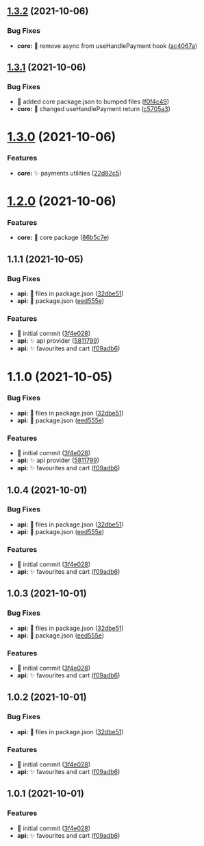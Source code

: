 ## [1.3.2](https://github.com/yownes/yownes/compare/1.3.1...1.3.2) (2021-10-06)


### Bug Fixes

* **core:** :bug: remove async from useHandlePayment hook ([ac4067a](https://github.com/yownes/yownes/commit/ac4067a444da021bd07606478f99298ee8f85035))



## [1.3.1](https://github.com/yownes/yownes/compare/1.3.0...1.3.1) (2021-10-06)


### Bug Fixes

* :bug: added core package.json to bumped files ([f0f4c49](https://github.com/yownes/yownes/commit/f0f4c49cbf0bc04904aa82fd877afa495ae543f3))
* **core:** :bug: changed useHandlePayment return ([c5705a3](https://github.com/yownes/yownes/commit/c5705a39951181d8f94daa999b6f7392927d1772))



# [1.3.0](https://github.com/yownes/yownes/compare/1.2.0...1.3.0) (2021-10-06)


### Features

* **core:** :sparkles: payments utilities ([22d92c5](https://github.com/yownes/yownes/commit/22d92c52f07a4d8575d059462982823652af0675))



# [1.2.0](https://github.com/yownes/yownes/compare/1.1.1...1.2.0) (2021-10-06)


### Features

* **core:** :tada: core package ([86b5c7e](https://github.com/yownes/yownes/commit/86b5c7e9642b3ccb4fa6c1928db9993250df72c1))



## 1.1.1 (2021-10-05)


### Bug Fixes

* **api:** :bug: files in package.json ([32dbe51](https://github.com/yownes/yownes/commit/32dbe5109ef6268375eaa59cc9e8ce8e40d1bf47))
* **api:** :bug: package.json ([eed555e](https://github.com/yownes/yownes/commit/eed555ece3c72e926ca4929c2c898254a30a4659))


### Features

* :tada: initial commit ([3f4e028](https://github.com/yownes/yownes/commit/3f4e02829ae4e05e5a82c77392617debff422117))
* **api:** :sparkles: api provider ([5811799](https://github.com/yownes/yownes/commit/581179950894486e09a543a2ac7ad5d8e272727c))
* **api:** :sparkles: favourites and cart ([f09adb6](https://github.com/yownes/yownes/commit/f09adb6a4b147663f3a5352e910718f7ea8a7cdb))



# 1.1.0 (2021-10-05)


### Bug Fixes

* **api:** :bug: files in package.json ([32dbe51](https://github.com/yownes/yownes/commit/32dbe5109ef6268375eaa59cc9e8ce8e40d1bf47))
* **api:** :bug: package.json ([eed555e](https://github.com/yownes/yownes/commit/eed555ece3c72e926ca4929c2c898254a30a4659))


### Features

* :tada: initial commit ([3f4e028](https://github.com/yownes/yownes/commit/3f4e02829ae4e05e5a82c77392617debff422117))
* **api:** :sparkles: api provider ([5811799](https://github.com/yownes/yownes/commit/581179950894486e09a543a2ac7ad5d8e272727c))
* **api:** :sparkles: favourites and cart ([f09adb6](https://github.com/yownes/yownes/commit/f09adb6a4b147663f3a5352e910718f7ea8a7cdb))



## 1.0.4 (2021-10-01)


### Bug Fixes

* **api:** :bug: files in package.json ([32dbe51](https://github.com/yownes/yownes/commit/32dbe5109ef6268375eaa59cc9e8ce8e40d1bf47))
* **api:** :bug: package.json ([eed555e](https://github.com/yownes/yownes/commit/eed555ece3c72e926ca4929c2c898254a30a4659))


### Features

* :tada: initial commit ([3f4e028](https://github.com/yownes/yownes/commit/3f4e02829ae4e05e5a82c77392617debff422117))
* **api:** :sparkles: favourites and cart ([f09adb6](https://github.com/yownes/yownes/commit/f09adb6a4b147663f3a5352e910718f7ea8a7cdb))



## 1.0.3 (2021-10-01)


### Bug Fixes

* **api:** :bug: files in package.json ([32dbe51](https://github.com/yownes/yownes/commit/32dbe5109ef6268375eaa59cc9e8ce8e40d1bf47))
* **api:** :bug: package.json ([eed555e](https://github.com/yownes/yownes/commit/eed555ece3c72e926ca4929c2c898254a30a4659))


### Features

* :tada: initial commit ([3f4e028](https://github.com/yownes/yownes/commit/3f4e02829ae4e05e5a82c77392617debff422117))
* **api:** :sparkles: favourites and cart ([f09adb6](https://github.com/yownes/yownes/commit/f09adb6a4b147663f3a5352e910718f7ea8a7cdb))



## 1.0.2 (2021-10-01)


### Bug Fixes

* **api:** :bug: files in package.json ([32dbe51](https://github.com/yownes/yownes/commit/32dbe5109ef6268375eaa59cc9e8ce8e40d1bf47))


### Features

* :tada: initial commit ([3f4e028](https://github.com/yownes/yownes/commit/3f4e02829ae4e05e5a82c77392617debff422117))
* **api:** :sparkles: favourites and cart ([f09adb6](https://github.com/yownes/yownes/commit/f09adb6a4b147663f3a5352e910718f7ea8a7cdb))



## 1.0.1 (2021-10-01)

### Features

- :tada: initial commit ([3f4e028](https://github.com/yownes/yownes/commit/3f4e02829ae4e05e5a82c77392617debff422117))
- **api:** :sparkles: favourites and cart ([f09adb6](https://github.com/yownes/yownes/commit/f09adb6a4b147663f3a5352e910718f7ea8a7cdb))
